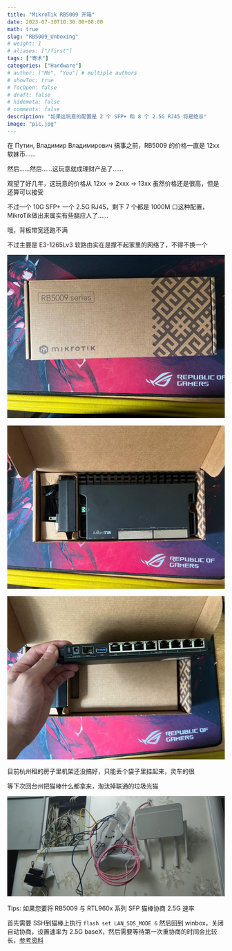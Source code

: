 ```yaml
---
title: "MikroTik RB5009 开箱"
date: 2023-07-30T10:30:00+08:00
math: true
slug: "RB5009_Unboxing"
# weight: 1
# aliases: ["/first"]
tags: ["寄术"]
categories: ["Hardware"]
# author: ["Me", "You"] # multiple authors
# showToc: true
# TocOpen: false
# draft: false
# hidemeta: false
# comments: false
description: "如果这玩意的配置是 2 个 SFP+ 和 8 个 2.5G RJ45 将是绝杀"
image: "pic.jpg"
---
```


在 Путин, Владимир Владимирович 搞事之前，RB5009 的价格一直是 12xx 软妹币……

然后……然后……这玩意就成理财产品了……

观望了好几年，这玩意的价格从 12xx -> 2xxx -> 13xx 虽然价格还是很高，但是还算可以接受

不过一个 10G SFP+ 一个 2.5G RJ45，剩下 7 个都是 1000M 口这种配置，MikroTik做出来属实有些膈应人了……

哦，背板带宽还跑不满

不过主要是 E3-1265Lv3 软路由实在是撑不起家里的网络了，不得不换一个

![包装盒](pic1.jpg)

![顶面](pic2.jpg)

![正面](pic3.jpg)

目前杭州租的房子里机架还没搞好，只能丢个袋子里挂起来，灵车的很

等下次回台州把猫棒什么都拿来，淘汰掉联通的垃圾光猫

![](pic4.jpg)


Tips: 如果您要将 RB5009 与 RTL960x 系列 SFP 猫棒协商 2.5G 速率

首先需要 SSH到猫棒上执行 `flash set LAN_SDS_MODE 6` 然后回到 winbox，关闭自动协商，设置速率为 2.5G baseX，然后需要等待第一次重协商的时间会比较长，[参考资料](https://github.com/Anime4000/RTL960x)
